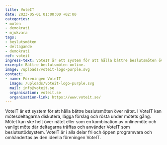 ```yaml
---
title: VoteIT
date: 2023-05-01 01:00:00 +02:00
categories:
- möten
- demokrati
- mjukvara
tags:
- beslutsmöten
- deltagande
- demokrati
ref: voteit
ingress-text: VoteIT är ett system för att hålla bättre beslutsmöten över nätet.
excerpt: Bättre beslutsmöten online.
image: /uploads/voteit-logo-purple.svg
contact:
- name: Föreningen VoteIT
  image: /uploads/voteit-logo-purple.svg
  mail: info@voteit.se
  organisation: voteit.se
  organisation-link: https://www.voteit.se/
---
```

VoteIT är ett system för att hålla bättre beslutsmöten över nätet. I VoteIT kan mötesdeltagarna diskutera, lägga förslag och rösta under mötets gång. Mötet kan ske helt över nätet eller som en kombination av onlinemöte och vanligt möte där deltagarna träffas och använder VoteIT som beslutsstödsystem. VoteIT är i alla delar fri och öppen programvara och omhändertas av den ideella föreningen VoteIT.
